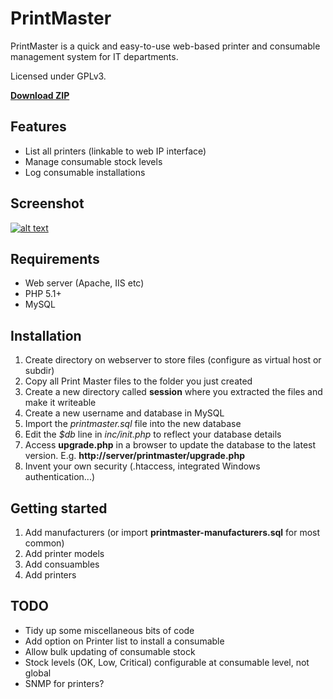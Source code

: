 PrintMaster
===========

PrintMaster is a quick and easy-to-use web-based printer and consumable management system for 
IT departments.

Licensed under GPLv3.

**[Download ZIP](http://github.com/craigrodway/printmaster/zipball/master)**


Features
--------

* List all printers (linkable to web IP interface)
* Manage consumable stock levels
* Log consumable installations


Screenshot
----------

[![alt text][1_img]][1_url]

[1_url]: http://picasaweb.google.co.uk/craig.rodway/PrintMaster?authkey=Gv1sRgCOPWjoHyx_Xw7gE&feat=directlink
[1_img]: http://lh5.ggpht.com/_hb6RYM32rvs/TJSVTvlqnBI/AAAAAAAADEU/A7IXMPrzme8/s400/dashboard.png


Requirements
------------

* Web server (Apache, IIS etc)
* PHP 5.1+
* MySQL


Installation
------------

1. Create directory on webserver to store files (configure as virtual host or subdir)
2. Copy all Print Master files to the folder you just created
3. Create a new directory called **session** where you extracted the files and make it writeable
4. Create a new username and database in MySQL
5. Import the *printmaster.sql* file into the new database
6. Edit the *$db* line in *inc/init.php* to reflect your database details
7. Access **upgrade.php** in a browser to update the database to the latest version. E.g. **http://server/printmaster/upgrade.php**
7. Invent your own security (.htaccess, integrated Windows authentication...)


Getting started
---------------

1. Add manufacturers (or import **printmaster-manufacturers.sql** for most common)
2. Add printer models
3. Add consuambles
4. Add printers


TODO
----

* Tidy up some miscellaneous bits of code
* Add option on Printer list to install a consumable
* Allow bulk updating of consumable stock
* Stock levels (OK, Low, Critical) configurable at consumable level, not global
* SNMP for printers?